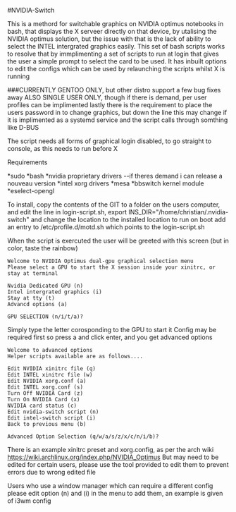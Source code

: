 #NVIDIA-Switch

This is a methord for switchable graphics on NVIDIA optimus notebooks in bash, that displays the X serveer directly on that device, by utalising the NVIDIA optimus solution, but the issue with that is the lack of ability to select the INTEL intergrated graphics easily. This set of bash scripts works to resolve that by immplimenting a set of scripts to run at login that gives the user a simple prompt to select the card to be used. It has inbuilt options to edit the configs which can be used by relaunching the scripts whilst X is running

###CURRENTLY GENTOO ONLY, 
but other distro support a few bug fixes away
ALSO SINGLE USER ONLY, though if there is demand, per user profiles can be implimented
lastly there is the requirement to place the users password in to change graphics, but down the line this may change if it is implimented as a systemd service and the script calls through somthing like D-BUS

The script needs all forms of graphical login disabled, to go straight to console, as this needs to run before X

Requirements

*sudo
*bash
*nvidia proprietary drivers --if theres demand i can release a nouveau version
*intel xorg drivers
*mesa
*bbswitch kernel module
*eselect-opengl


To install, copy the contents of the GIT to a folder on the users computer, and edit the line in login-script.sh, export INS_DIR="/home/christian/.nvidia-switch" and change the location to the installed location
to run on boot add an entry to /etc/profile.d/motd.sh which points to the login-script.sh

When the script is exercuted the user will be greeted with this screen (but in color, taste the rainbow)

 ```
 Welcome to NVIDIA Optimus dual-gpu graphical selection menu
Please select a GPU to start the X session inside your xinitrc, or stay at terminal

 Nvidia Dedicated GPU (n)
 Intel intergrated graphics (i)
 Stay at tty (t)
 Advancd options (a)

GPU SELECTION (n/i/t/a)? 
```

Simply type the letter corosponding to the GPU to start it
Config may be required first so press a and click enter, and you get advanced options

```
Welcome to advanced options
Helper scripts available are as follows....

Edit NVIDIA xinitrc file (q)
Edit INTEL xinitrc file (w)
Edit NVIDIA xorg.conf (a)
Edit INTEL xorg.conf (s)
Turn Off NVIDIA Card (z)
Turn On NVIDIA Card (x)
NVIDIA card status (c)
Edit nvidia-switch script (n)
Edit intel-switch script (i)
Back to previous menu (b)

Advanced Option Selection (q/w/a/s/z/x/c/n/i/b)?
```

There is an example xinitrc preset and xorg.config, as per the arch wiki
https://wiki.archlinux.org/index.php/NVIDIA_Optimus
But may need to be edited for certain users, please use the tool provided to edit them to prevent errors due to wrong edited file

Users who use a window manager which can require a different config please edit option (n) and (i) in the menu to add them, an example is given of i3wm config
